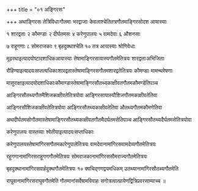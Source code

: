 +++
title = "०१ अङ्गिरसः"

+++
अथाङ्गिरसः तेत्रिविधाःगौतमाः भरद्वाजाः केवलाश्चेतितत्रगौतमाङ्गिरसोदश आयास्याः

१ शारद्वताः २ कौमण्डाः २ दीर्घतमसः ४ करेणुपालयः ५ वामदेवाः ६ औशनसाः

७ राहूगणाः ८ सोमराजकाः ९ बृहदुक्थाश्चेति १० तत्र आयास्याः श्रोणिवेधाः

मूढरथाइत्यादयोष्टादशाधिकआयास्याः तेषामाङ्गिरसायास्यगौतमेतित्रयः शारद्वताःअभिजिताः

रौहिण्याइत्यादयःसप्तत्यधिकाःशारद्वतास्तेषामाङ्गिरसगौतमशारद्वतेतित्रयः कौमण्डाः मामन्थरेषणाः

मासुराक्षाइत्यादयोदशाधिकाःकौमाण्डास्तेषामाङ्गिरसौतथ्यकाक्षीवतगौतमकौमण्डेतिपञ्च

आङ्गिरसौतथ्यगौतमैशिजकाक्षीवतेतित्रयोवा आङ्गिरसायास्यौशिजगौतमकाक्षीवतेतिवा

आङ्गिरसौशिजकाक्षीवतेतित्रयोवा आङ्गिरसौतथ्यकाक्षीवतेतिवा औतथ्यगौतमकौमणेतिवा

अथदीर्घतमसोगौतमास्तेषामाङ्गिरसौतथ्यकाक्षीवतगौतमैदर्घतमसेतिपञ्च आङ्गिरसौतथ्यदैर्घतमसेतित्रयोवा

करेणुपालयः वास्तव्याः श्वेतीयाइत्यादयःसप्ताधिकाः

करेणुपालयस्तेषामांगिरसगौतमकारेणुपालेतित्रयः वामदेवानामांगिरसवामदेव्यगौतमेतित्रयः

रहूगणानामांगिरसराहूगणगौतमेतित्रयः सोमराजकानामांगिरससौमराज्यगौतमेतित्रयः

बृहदुक्थानामांगिरसवार्हदुक्थगौतमेतित्रयः १० क्वचिद्गणद्वयमधिकम् उतथ्यानामांगिरसौतथ्यगौतमेति

राघुवानामांगिरसराघुवगौतमेति गौतमानांसर्वेषामविवाहः सगोत्रत्वात्प्रायेणद्वित्रिप्रवरसाम्याच्च ॥
